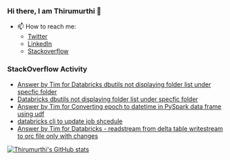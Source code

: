 ### Hi there, I am Thirumurthi 👋

- 📫 How to reach me: 
  - [Twitter](https://twitter.com/sthirumurthi)
  - [LinkedIn](https://www.linkedin.com/in/thirumurthis/)
  - [Stackoverflow](https://stackoverflow.com/users/3192775/tim)

### StackOverflow Activity
<!-- STACKOVERFLOW:START -->
- [Answer by Tim for Databricks dbutils not displaying folder list under specfic folder](https://stackoverflow.com/questions/70469975/databricks-dbutils-not-displaying-folder-list-under-specfic-folder/70470063#70470063)
- [Databricks dbutils not displaying folder list under specfic folder](https://stackoverflow.com/questions/70469975/databricks-dbutils-not-displaying-folder-list-under-specfic-folder)
- [Answer by Tim for Converting epoch to datetime in PySpark data frame using udf](https://stackoverflow.com/questions/49971903/converting-epoch-to-datetime-in-pyspark-data-frame-using-udf/70356729#70356729)
- [databricks cli to update job shcedule](https://stackoverflow.com/questions/70342176/databricks-cli-to-update-job-shcedule)
- [Answer by Tim for Databricks - readstream from delta table writestream to orc file only with changes](https://stackoverflow.com/questions/69775433/databricks-readstream-from-delta-table-writestream-to-orc-file-only-with-chang/70227670#70227670)
<!-- STACKOVERFLOW:END -->


[![Thirumurthi's GitHub stats](https://github-readme-stats.vercel.app/api?username=thirumurthis&show_icons=true&theme=radical)](https://github.com/anuraghazra/github-readme-stats)


<!--
**thirumurthis/thirumurthis** is a ✨ _special_ ✨ repository because its `README.md` (this file) appears on your GitHub profile.

Here are some ideas to get you started:

- 🔭 I’m currently working on ...
- 🌱 I’m currently learning ...
- 👯 I’m looking to collaborate on ...
- 🤔 I’m looking for help with ...
- 💬 Ask me about ...
- 📫 How to reach me: ...
- 😄 Pronouns: ...
- ⚡ Fun fact: ...
-->
